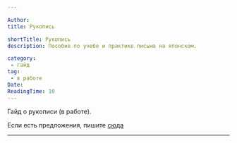 ```yaml
---

Author:
title: Рукопись

shortTitle: Рукопись
description: Пособие по учебе и практике письма на японском.

category: 
 - гайд
tag:
 - в работе
Date: 
ReadingTime: 10
---
```

Гайд о рукописи (в работе).

Если есть предложения, пишите [сюда](https://t.me/neongooru)

-----

 



## 
